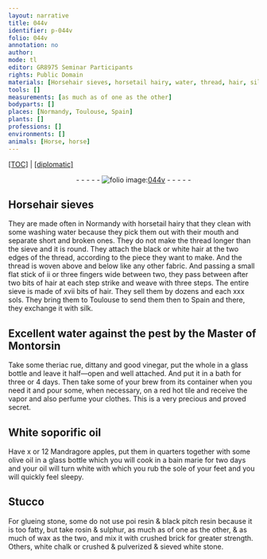 ```yaml
---
layout: narrative
title: 044v
identifier: p-044v
folio: 044v
annotation: no
author:
mode: tl
editor: GR8975 Seminar Participants
rights: Public Domain
materials: [Horsehair sieves, horsetail hairy, water, thread, hair, silk, theriac rue, vinegar, glass, White soporific oil, Mandragore apples, olive oil, oil, Stucco, glueing, stone, resin, black pitch resin, rosin, sulphur, wax, crushed brick, white chalk, crushed & pulverized & sieved white stone]
tools: []
measurements: [as much as of one as the other]
bodyparts: []
places: [Normandy, Toulouse, Spain]
plants: []
professions: []
environments: []
animals: [Horse, horse]
---
```


<p><a href="{{ site.baseurl }}/translation/">[TOC]</a> | <a href="{{ site.baseurl }}/texts/p-044v_tc/" target="_blank">[diplomatic]</a></p><div class="folio" align="center">- - - - - <a href="http://gallica.bnf.fr/ark:/12148/btv1b10500001g/f94.image" target="_blank"><img src="https://cu-mkp.github.io/2017-workshop-edition/assets/photo-icon.png" alt="folio image: " style="display:inline-block; margin-bottom:-3px;"/>044v</a> - - - - - </div>  
  

## <span class="m"><span class="al">Horse</span>hair sieves</span>

 
They are made often in <span class="pl">Normandy</span> with <span class="m"><span class="al">horse</span>tail hairy</span> that they clean with some washing <span class="m">water</span> because they pick them out with their mouth and separate short and broken ones. They do not make the <span class="m">thread</span> longer than the sieve and it is round. They attach the black or white <span class="m">hair</span> at the two edges of the thread, according to the piece they want to make. And the thread is woven above and below like any other fabric. And passing a small flat stick of ii or three fingers wide between two, they pass between after two bits of hair at each step strike and weave with three steps. The entire sieve is made of xvii bits of <span class="m">hair</span>. They sell them by dozens and each xxx sols. They bring them to <span class="pl">Toulouse</span> to send them then to <span class="pl">Spain</span> and there, they exchange it with <span class="m">silk</span>.

 
  

## Excellent <span class="m">water</span> against the pest by the Master of Montorsin

 
Take some <span class="m">theriac rue</span>, dittany and good <span class="m">vinegar</span>, put the whole in a <span class="m">glass</span> bottle and leave it half—open and well attached. And put it in a bath for three or 4 days. Then take some of your brew from its container when you need it and pour some, when necessary, on a red hot tile and receive the vapor and also perfume your clothes. This is a very precious and proved secret.

 
  

## <span class="m">White soporific oil</span>

 
Have x or 12 <span class="m">Mandragore apples</span>, put them in quarters together with some <span class="m">olive oil</span> in a glass bottle which you will cook in a bain marie for two days and your <span class="m">oil</span> will turn white with which you rub the sole of your feet and you will quickly feel sleepy.

 
  

## <span class="m">Stucco</span>

 
For <span class="m">glueing</span> <span class="m">stone</span>, some do not use <span class="del">poi</span> <span class="m">resin</span> & <span class="m">black pitch resin</span> because it is too fatty, but take <span class="m">rosin</span> & <span class="m">sulphur</span>, <span class="ms">as much <span class="del">as</span> of one as the other</span>, & as much of <span class="m">wax</span> as the two, and mix it with <span class="m">crushed brick</span> for greater strength. Others, <span class="m">white chalk</span> or <span class="m">crushed & pulverized & sieved white stone</span>.

